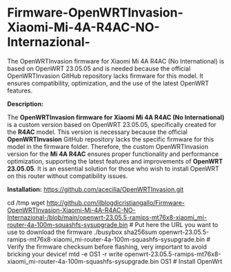 # Firmware-OpenWRTInvasion-Xiaomi-Mi-4A-R4AC-NO-Internazional-
The OpenWRTInvasion firmware for Xiaomi Mi 4A R4AC (No International) is based on OpenWRT 23.05.05 and is needed because the official OpenWRTInvasion GitHub repository lacks firmware for this model. It ensures compatibility, optimization, and the use of the latest OpenWRT features.

**Description:**

The **OpenWRTInvasion firmware for Xiaomi Mi 4A R4AC (No International)** is a custom version based on OpenWRT 23.05.05, specifically created for the **R4AC** model. This version is necessary because the official **OpenWRTInvasion** GitHub repository lacks the specific firmware for this model in the firmware folder. Therefore, the custom OpenWRTInvasion version for the **Mi 4A R4AC** ensures proper functionality and performance optimization, supporting the latest features and improvements of **OpenWRT 23.05.05**. It is an essential solution for those who wish to install OpenWRT on this router without compatibility issues.

**Installation:**
https://github.com/acecilia/OpenWRTInvasion.git


cd /tmp
wget http://github.com/ilblogdicristiangallo/Firmware-OpenWRTInvasion-Xiaomi-Mi-4A-R4AC-NO-Internazional-/blob/main/openwrt-23.05.5-ramips-mt76x8-xiaomi_mi-router-4a-100m-squashfs-sysupgrade.bin # Put here the URL you want to use to download the firmware
./busybox sha256sum openwrt-23.05.5-ramips-mt76x8-xiaomi_mi-router-4a-100m-squashfs-sysupgrade.bin # Verify the firmware checksum before flashing, very important to avoid bricking your device!
mtd -e OS1 -r write openwrt-23.05.5-ramips-mt76x8-xiaomi_mi-router-4a-100m-squashfs-sysupgrade.bin OS1 # Install OpenWrt
